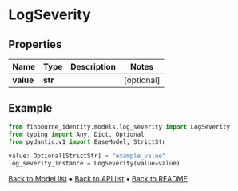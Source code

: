 # LogSeverity

## Properties
Name | Type | Description | Notes
------------ | ------------- | ------------- | -------------
**value** | **str** |  | [optional] 
## Example

```python
from finbourne_identity.models.log_severity import LogSeverity
from typing import Any, Dict, Optional
from pydantic.v1 import BaseModel, StrictStr

value: Optional[StrictStr] = "example_value"
log_severity_instance = LogSeverity(value=value)

```

[Back to Model list](../README.md#documentation-for-models) &#8226; [Back to API list](../README.md#documentation-for-api-endpoints) &#8226; [Back to README](../README.md)

